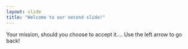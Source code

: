 ```yaml
---
layout: slide
title: "Welcome to our second slide!"
---
```

Your mission, should you choose to accept it....
Use the left arrow to go back!
